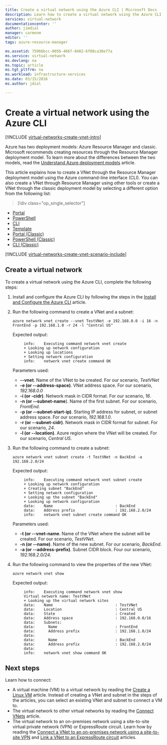 ```yaml
---
title: Create a virtual network using the Azure CLI | Microsoft Docs
description: Learn how to create a virtual network using the Azure CLI | Resource Manager.
services: virtual-network
documentationcenter: ''
author: jimdial
manager: carmonm
editor: ''
tags: azure-resource-manager

ms.assetid: 75966bcc-0056-4667-8482-6f08ca38e77a
ms.service: virtual-network
ms.devlang: na
ms.topic: article
ms.tgt_pltfrm: na
ms.workload: infrastructure-services
ms.date: 03/15/2016
ms.author: jdial

---
```

# Create a virtual network using the Azure CLI

[!INCLUDE [virtual-networks-create-vnet-intro](../../includes/virtual-networks-create-vnet-intro-include.md)]

Azure has two deployment models: Azure Resource Manager and classic. Microsoft recommends creating resources through the Resource Manager deployment model. To learn more about the differences between the two models, read the [Understand Azure deployment models](../azure-resource-manager/resource-manager-deployment-model.md) article.
 
This article explains how to create a VNet through the Resource Manager deployment model using the Azure command-line interface (CLI). You can also create a VNet through Resource Manager using other tools or create a VNet through the classic deployment model by selecting a different option from the following list:

> [!div class="op_single_selector"]
- [Portal](virtual-networks-create-vnet-arm-pportal.md)
- [PowerShell](virtual-networks-create-vnet-arm-ps.md)
- [CLI](virtual-networks-create-vnet-arm-cli.md)
- [Template](virtual-networks-create-vnet-arm-template-click.md)
- [Portal (Classic)](virtual-networks-create-vnet-classic-pportal.md)
- [PowerShell (Classic)](virtual-networks-create-vnet-classic-netcfg-ps.md)
- [CLI (Classic)](virtual-networks-create-vnet-classic-cli.md)

[!INCLUDE [virtual-networks-create-vnet-scenario-include](../../includes/virtual-networks-create-vnet-scenario-include.md)]

## Create a virtual network

To create a virtual network using the Azure CLI, complete the following steps:

1. Install and configure the Azure CLI by following the steps in the [Install and Configure the Azure CLI](../xplat-cli-install.md) article.

2. Run the following command to create a VNet and a subnet:

	```azurecli
	azure network vnet create --vnet TestVNet -e 192.168.0.0 -i 16 -n FrontEnd -p 192.168.1.0 -r 24 -l "Central US"
	```

    Expected output:
   
            info:    Executing command network vnet create
            + Looking up network configuration
            + Looking up locations
            + Setting network configuration
            info:    network vnet create command OK

	Parameters used:

   * **--vnet**. Name of the VNet to be created. For our scenario, *TestVNet*
   * **-e (or --address-space)**. VNet address space. For our scenario, *192.168.0.0*
   * **-i (or -cidr)**. Network mask in CIDR format. For our scenario, *16*.
   * **-n (or --subnet-name**). Name of the first subnet. For our scenario, *FrontEnd*.
   * **-p (or --subnet-start-ip)**. Starting IP address for subnet, or subnet address space. For our scenario, *192.168.1.0*.
   * **-r (or --subnet-cidr)**. Network mask in CIDR format for subnet. For our scenario, *24*.
   * **-l (or --location)**. Azure region where the VNet will be created. For our scenario, *Central US*.
3. Run the following command to create a subnet:

	```azurecli
	azure network vnet subnet create -t TestVNet -n BackEnd -a 192.168.2.0/24
	```
   
	Expected output:

            info:    Executing command network vnet subnet create
            + Looking up network configuration
            + Creating subnet "BackEnd"
            + Setting network configuration
            + Looking up the subnet "BackEnd"
            + Looking up network configuration
            data:    Name                            : BackEnd
            data:    Address prefix                  : 192.168.2.0/24
            info:    network vnet subnet create command OK

	Parameters used:

   * **-t (or --vnet-name**. Name of the VNet where the subnet will be created. For our scenario, *TestVNet*.
   * **-n (or --name)**. Name of the new subnet. For our scenario, *BackEnd*.
   * **-a (or --address-prefix)**. Subnet CIDR block. Four our scenario, *192.168.2.0/24*.
4. Run the following command to view the properties of the new VNet:

	```azurecli
	azure network vnet show
	```
   
	Expected output:
   
            info:    Executing command network vnet show
            Virtual network name: TestVNet
            + Looking up the virtual network sites
            data:    Name                            : TestVNet
            data:    Location                        : Central US
            data:    State                           : Created
            data:    Address space                   : 192.168.0.0/16
            data:    Subnets:
            data:      Name                          : FrontEnd
            data:      Address prefix                : 192.168.1.0/24
            data:
            data:      Name                          : BackEnd
            data:      Address prefix                : 192.168.2.0/24
            data:
            info:    network vnet show command OK

## Next steps

Learn how to connect:

- A virtual machine (VM) to a virtual network by reading the [Create a Linux VM](../virtual-machines/virtual-machines-linux-quick-create-cli.md) article. Instead of creating a VNet and subnet in the steps of the articles, you can select an existing VNet and subnet to connect a VM to.
- The virtual network to other virtual networks by reading the [Connect VNets](../vpn-gateway/vpn-gateway-howto-vnet-vnet-resource-manager-portal.md) article.
- The virtual network to an on-premises network using a site-to-site virtual private network (VPN) or ExpressRoute circuit. Learn how by reading the [Connect a VNet to an on-premises network using a site-to-site VPN](../vpn-gateway/vpn-gateway-howto-multi-site-to-site-resource-manager-portal.md) and [Link a VNet to an ExpressRoute circuit](../expressroute/expressroute-howto-linkvnet-portal-resource-manager.md) articles.